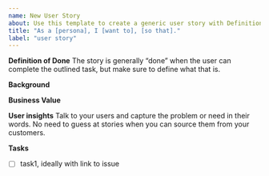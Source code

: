```yaml
---
name: New User Story
about: Use this template to create a generic user story with Definition of Done, Background, Business Value, User Insights and Tasks
title: "As a [persona], I [want to], [so that]."
label: "user story"
---
```


**Definition of Done**
The story is generally “done” when the user can complete the outlined task, but make sure to define what that is.

**Background**

**Business Value**

**User insights**
Talk to your users and capture the problem or need in their words. No need to guess at stories when you can source them from your customers.

**Tasks**
- [ ] task1, ideally with link to issue
